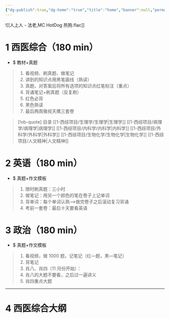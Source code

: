 ```yaml
---
{"dg-publish":true,"dg-home":"true","title":"home","banner":null,"permalink":"/1-西综项目/考研目录/","tags":["gardenEntry"],"dgPassFrontmatter":true,"noteIcon":"","created":"2024-07-09T18:29:51.266+08:00","updated":"2024-07-25T18:04:05.250+08:00"}
---
```


![[人上人 - 法老,MC HotDog 热狗.flac]]
# 1 西医综合（180 min）
- $ 教材+真题
>1. 看视频、刷真题、做笔记
>	1. 讲到的知识点用黑笔画线（熟读）
>	2. 真题，对答案后将所有选项的知识点红笔标注（重点）
>2. 背诵笔记+刷真题（反复刷）
>	1. 红色必背
>	2. 黑色熟读
>3. 最后两周傲视天鹰三套卷

> [!ob-quote] 目录
[[1-西综项目/生理学/生理学\|生理学]]
[[1-西综项目/病理学/病理学\|病理学]]
[[1-西综项目/内科学/内科学\|内科学]]
[[1-西综项目/外科学/外科学\|外科学]]
[[1-西综项目/生物化学/生物化学\|生物化学]]
[[1-西综项目/人文精神\|人文精神]]


# 2 英语（180 min）
- $ 真题+作文模板
>1. 限时刷真题：三小时
>2. 做笔记：用另一个颜色的笔在卷子上记单词
>3. 背单词：每个单词认熟——>做完卷子之后滚动复习背诵
>4. 考前一套卷：最后十天要看英语


# 3 政治（180 min）
- $ 真题+作文模板
>1. 看视频，做 1000 题，记笔记（红—题，黑—笔记）
>2. 背笔记
>3. 肖八、肖四（11 月份开始）：
>	1. 肖八的大题不要看，之后过一遍讲义
>	2. 肖四重点大题
 
---
# 4 西医综合大纲






